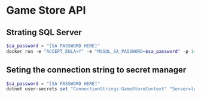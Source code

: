 # Game Store API

## Strating SQL Server
```powershell
$sa_password = "[SA PASSWORD HERE]"
docker run -e "ACCEPT_EULA=Y" -e "MSSQL_SA_PASSWORD=$sa_password" -p 1433:1433 -v sqlvolume:/var/opt/mssql -d --rm --name mssql mcr.microsoft.com/mssql/server:2022-latest
```

 ## Seting the connection string to secret manager

 ```powershell
 $sa_password = "[SA PASSWORD HERE]"
 dotnet user-secrets set "ConnectionStrings:GameStoreContext" "Server=localhost; Database=GameStore; User Id=sa; Password=$sa_password; TrustServerCertificate=True"
 ```